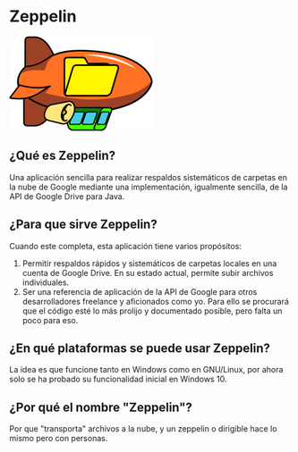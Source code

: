 # Zeppelin
![Ícono de Zeppelin](https://raw.githubusercontent.com/kurotori/Zeppelin/master/src/main/resources/iconos/png/icono_zeppellin.png)
## ¿Qué es Zeppelin?
Una aplicación sencilla para realizar respaldos sistemáticos de carpetas en la nube de Google mediante una implementación, igualmente sencilla, de la API de Google Drive para Java.
## ¿Para que sirve Zeppelin?
Cuando este completa, esta aplicación tiene varios propósitos: 
1. Permitir respaldos rápidos y sistemáticos de carpetas locales en una cuenta de Google Drive. En su estado actual, permite subir archivos individuales.
2. Ser una referencia de aplicación de la API de Google para otros desarrolladores freelance y aficionados como yo. Para ello se procurará que el código esté lo más prolijo y documentado posible, pero falta un poco para eso.
## ¿En qué plataformas se puede usar Zeppelin?
La idea es que funcione tanto en Windows como en GNU/Linux, por ahora solo se ha probado su funcionalidad inicial en Windows 10.
## ¿Por qué el nombre "Zeppelin"?
Por que "transporta" archivos a la nube, y un zeppelin o dirigible hace lo mismo pero con personas.
